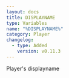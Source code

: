 ```yaml
---
layout: docs
title: DISPLAYNAME
type: Variables
name: "%DISPLAYNAME%"
category: Player
changelog:
  - type: Added
    version: v0.11.3
---
```

Player's displayname

